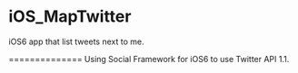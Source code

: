 iOS_MapTwitter
==============

iOS6 app that list tweets next to me.

==============
Using Social Framework for iOS6 to use Twitter API 1.1.
